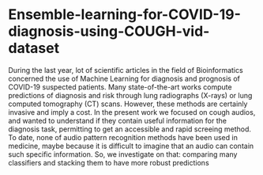 # Ensemble-learning-for-COVID-19-diagnosis-using-COUGH-vid-dataset

During the last year, lot of scientific articles in the field of Bioinformatics concerned the use of Machine Learning for diagnosis and prognosis of COVID-19 suspected patients. Many state-of-the-art works compute predictions of diagnosis and risk through lung radiographs (X-rays) or lung computed tomography (CT) scans. However, these methods are certainly invasive and imply a cost.
In the present work we focused on cough audios, and wanted to understand if they contain useful information for the diagnosis task, permitting to get an accessible and rapid screeing method.
To date, none of audio pattern recognition methods have been used in medicine, maybe because it is difficult to imagine that an audio can contain such specific information.
So, we investigate on that: comparing many classifiers and stacking them to have more robust predictions
